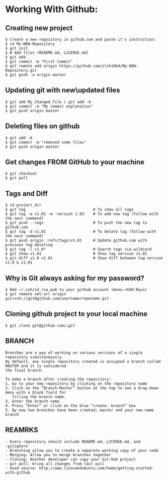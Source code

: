 # Working With Github:

## Creating new project
    $ Create a new repository in github.com and paste it's instruction:
    $ cd My-NEW-Repository
    $ git init
    $ # Add files (README.md, LICENSE.md)
    $ git add .
    $ git commit -m "First Commit"
    $ git remote add origin https://github.com/ilsh1964/My-NEW-Repository.git
    $ git push -u origin master


## Updating git with new\updated files
    $ git add My_Changed_File \ git add -A
    $ git commit -m "My commit explanation"
    $ git push origin master


## Deleting files on github
    $ git add -A
    $ git commit -m "removed some files"
    $ git push origin master


## Get changes FROM GitHub to your machine
    $ git checkout
    $ git pull


## Tags and Diff
    $ cd project_dir
    $ git tag                              # To show all tags
    $ git tag -a v1.01 -m 'version 1.01'   # To add new tag (follow with the next command)
    $ git push --tags                      # To push the new tag to github.com
    $ git tag -d v1.01                     # To delete tag (follow with the next command)
    $ git push origin :refs/tags/v1.01     # Update github.com with previous tag deleting
    $ git tag -l v1.0*                     # Search tags via wildcard
    $ git show v1.01                       # Show tag version v1.01
    $ git diff v1.0 v1.01                  # Show diff between tag version v1.0 & v1.01


## Why is Git always asking for my password?
    $ Add ~/.ssh/id_rsa.pub to your github account (menu->SSH Keys)
    $ git remote set-url origin git+ssh://git@github.com/username/reponame.git


## Cloning github project to your local machine
    $ git clone git@github.com/…git


## BRANCH
```
Branches are a way of working on various versions of a single repository simultaneously.
By default, any single repository created is assigned a branch called MASTER and it is considered
the final branch.

To make a branch after creating the repository:
1. Go to your new repository by clicking on the repository name
2. Click on the “Branch-Master” button at the top to see a drop-down menu with a blank field for
   filling the branch name.
3. Enter the branch name
4. Press “Enter” or click on the blue “create- branch” box
5. By now two branches have been created; master and your new name branch
```

## REAMRKS
```
- Every repository should include README.md, LICENSE.md, and .gitignore
- Branching allow you to create a separate working copy of your code
- Merging: Allow you to merge branches together
- Cloning: Another developer can copy your Git-Hub project
- git pull: bring all changes from last pull
- Good source: http://www.linuxandubuntu.com/home/getting-started-with-github
```
